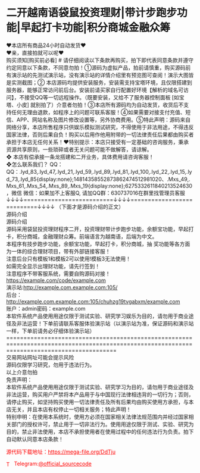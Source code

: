 # 二开越南语袋鼠投资理财|带计步跑步功能|早起打卡功能|积分商城金融众筹

❤本店所有商品24小时自动发货❤<br>❤亲，直接拍就可以呢❤<br>购买须知[购买前必看] # 请仔细阅读以下条款再购买，拍下即代表同意条款并遵守约定同意以下条款，不同意勿拍！①源码为虚拟产品，拍前请慎重，购买源码前有演示站的先测试演示站，没有演示站的详情介绍里有预览图可查阅！演示大图皆是实测截图；② 本店源码均提供安装服务，安装需支持宝塔环境，且仅限搭建到服务器，能够正常访问前后台。安装前请买家自行配置好环境【解析的域名可访问】，不接受QQ等一切远程操作。（既要安装，又给不了服务器控制面板 [如宝塔、小皮] 就别拍了）介意者勿拍！③本店所有源码均为自动发货，收货后不支持任何无理由退款，如程序上的问题可联系客服！④如果需要对接支付充值、短信、APP、网站名称及图片修改设置等，另外协商费用。⑤特此声明：源码来自网络分享，本店所售程序只供娱乐模拟测试研究，不得使用于非法用途，不得违反国家法律，否则后果自负！购买以后用作他用附带的一切法律责任后果都由购买者承担于本店无任何关系！❤特别提示：本店只接受有一定基础的咨询服务，秉承资源共享原则，一些琐碎或者无关问题可能不做解答，请谅解。<br>❖ 本店有偿承接一条龙搭建和二开业务，具体费用请咨询客服！<br>❖怎么联系我们？                                                                          QQ： QQ：.lyd_83,.lyd_47,.lyd_21,.lyd_59,.lyd_89,.lyd_81,.lyd_100,.lyd_22,.lyd_15,.lyd_73,.lyd_85{display:none};14814358552873862474512981020、.Mxs_49,.Mxs_61,.Mxs_54,.Mxs_89,.Mxs_19{display:none};6275332611840213524630，微信 微信：如果加不上客服Q, 请加QQ群：630737016在群里找管理员客服<br>↓↓↓↓==========================↓↓↓↓===========================↓↓↓↓   （下面才是源码介绍的正文）<br>源码介绍<br>源码介绍<br>    源码采用袋鼠投资理财程序二开，投资理财带计步跑步功能，余额宝功能，早起打卡，积分商城，金融理财众筹。前端语言为越南语，后端为中文。<br>本程序有技步跑步功能，余额宝功能，早起打卡，积分商城，抽 奖功能等各方面为一体的综合理财项目，带有外部链接客服！<br>注意后台只有模板1和模板2可以使用!模板3无法使用！<br>如需完全显示出理财功能，请先行签到！<br>注意程序不带客服系统，需要自购源码对接！https://example.com/code/example.com<br>演示站:http://example.com.example.com:105/<br>后台：http://example.com.example.com:105/chuhzg19tvgabxm/example.com<br>账户：admin密码：example.com<br>本软件系统产品使用用途仅限于测试实验、研究学习娱乐为目的，请勿用于商业途径及非法运营！下单前请联系客服体验演示站（以演示站为准，保证源码和演示站一样，下单前请务必仔细体验演示站）<br>============================================================================================================================================<br>交易网站网址可能会提示风险<br>源码仅限学习研究，勿用于违法行为。<br>以上介意勿拍<br>免责声明：<br>  本软件系统产品使用用途仅限于测试实验、研究学习为目的，请勿用于商业途径及非法运营，购买用户严禁将本产品用于与中国现行法律相违背的一切行为；否则，请停止购买，如坚持购买使用一切法律责任及所有后果均由购买使用方承担，与本店无关，并且本店有权停止一切相关服务；特此声明！<br>特别申明：在使用本系统时，使用方必须在国家相关法律法规范围内并经过国家相关部门的授权许可，禁止用于一切非法行为。使用用途仅限于测试、实验、研究为目的，禁止非法使用，本店不承担使用者在使用过程中的任何违法行为负责。拍下自动默认同意本店条款！<br>


<p style="color: red;">源代码下载地址：<a href="https://mega-file.org/DdTju" style="color: red;">https://mega-file.org/DdTju</a></p><p style="color: red;"><img src="https://cdn-icons-png.flaticon.com/512/2111/2111646.png" alt="Telegram Icon" style="width: 16px; vertical-align: middle; margin-right: 5px;">Telegram:<a href="https://t.me/official_sourcecode" style="color: red;">@official_sourcecode</a></p>